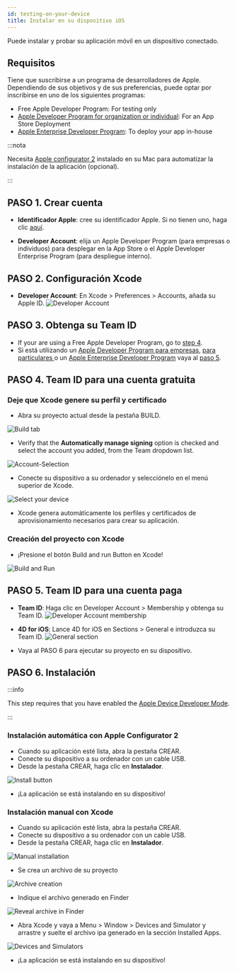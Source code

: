 ```yaml
---
id: testing-on-your-device
title: Instalar en su dispositivo iOS
---
```


Puede instalar y probar su aplicación móvil en un dispositivo conectado.


## Requisitos

Tiene que suscribirse a un programa de desarrolladores de Apple. Dependiendo de sus objetivos y de sus preferencias, puede optar por inscribirse en uno de los siguientes programas:

* Free Apple Developer Program: For testing only
* [Apple Developer Program for organization or individual](https://developer.apple.com/programs/enroll/): For an App Store Deployment
* [Apple Enterprise Developer Program](https://developer.apple.com/programs/enterprise/): To deploy your app in-house


:::nota

Necesita [Apple configurator 2](https://itunes.apple.com/us/app/apple-configurator-2/id1037126344) instalado en su Mac para automatizar la instalación de la aplicación (opcional).

:::


## PASO 1. Crear cuenta

* **Identificador Apple**: cree su identificador Apple. Si no tienen uno, haga clic [aquí](https://appleid.apple.com/account#!&page=create).

* **Developer Account**: elija un Apple Developer Program (para empresas o individuos) para desplegar en la App Store o el Apple Developer Enterprise Program (para despliegue interno).

## PASO 2. Configuración Xcode

* **Developer Account**: En Xcode > Preferences > Accounts, añada su Apple ID. ![Developer Account](img/Developer-Account-4D-for-iOS.png)

## PASO 3. Obtenga su Team ID

* If your are using a Free Apple Developer Program, go to [step 4](#step-4-team-id-for-free-account).
* Si está utilizando un [Apple Developer Program para empresas](../tutorials/developer-program/register-apple-developer-program-organization), [ para particulares ](../tutorials/developer-program/register-apple-developer-program-individual) o un [Apple Enterprise Developer Program](../tutorials/developer-program/register-apple-developer-enterprise-program) vaya al [paso 5](#step-5-team-id-for-paid-subscription-account).

## PASO 4. Team ID para una cuenta gratuita

### Deje que Xcode genere su perfil y certificado

* Abra su proyecto actual desde la pestaña BUILD.

![Build tab](img/Open-your-project-Xcode-4D-for-iOS.png)

* Verify that the **Automatically manage signing** option is checked and select the account you added, from the Team dropdown list.

![Account-Selection](img/account-Selection-Free-Account.png)

* Conecte su dispositivo a su ordenador y selecciónelo en el menú superior de Xcode.

![Select your device](img/select-device-Free-Account.png)

* Xcode genera automáticamente los perfiles y certificados de aprovisionamiento necesarios para crear su aplicación.

### Creación del proyecto con Xcode

* ¡Presione el botón Build and run Button en Xcode!

![Build and Run](img/Build-Run-Free-Account.png)

## PASO 5. Team ID para una cuenta paga

* **Team ID**: Haga clic en Developer Account > Membership y obtenga su Team ID. ![Developer Account membership](img/Team-ID-4D-for-iOS.png)

* **4D for iOS**: Lance 4D for iOS en Sections > General e introduzca su Team ID. ![General section](img/Team-ID-General-Section-4D-for-iOS.png)

* Vaya al PASO 6 para ejecutar su proyecto en su dispositivo.

## PASO 6. Instalación

:::info

This step requires that you have enabled the [Apple Device Developer Mode](../getting-started/requirements.md#apple-device-developer-mode).

:::


### Instalación automática con Apple Configurator 2

* Cuando su aplicación esté lista, abra la pestaña CREAR.
* Conecte su dispositivo a su ordenador con un cable USB.
* Desde la pestaña CREAR, haga clic en **Instalador**.

![Install button](img/Install-button-build-tab-4D-for-iOS.png)

* ¡La aplicación se está instalando en su dispositivo!

### Instalación manual con Xcode

* Cuando su aplicación esté lista, abra la pestaña CREAR.
* Conecte su dispositivo a su ordenador con un cable USB.
* Desde la pestaña CREAR, haga clic en **Instalador**.

![Manual installation](img/Manual-installation-4D-for-iOS.png)

* Se crea un archivo de su proyecto

![Archive creation](img/Archive-creation.png)

* Indique el archivo generado en Finder

![Reveal archive in Finder](img/Reveal-archive-in-Finder.png)

* Abra Xcode y vaya a Menu > Window > Devices and Simulator y arrastre y suelte el archivo ipa generado en la sección Installed Apps.

![Devices and Simulators](img/Devices-and-Simulators-4D-for-iOS.png)

* ¡La aplicación se está instalando en su dispositivo!






